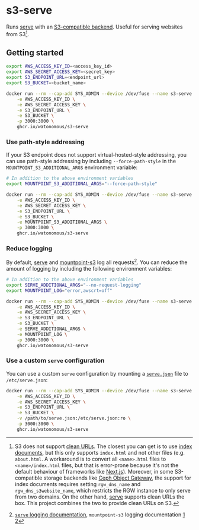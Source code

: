 # s3-serve

Runs [serve][serve] with an [S3-compatible backend][mountpoint-s3]. Useful for serving websites from S3[^rewrite].

[serve]: https://github.com/vercel/serve
[mountpoint-s3]: https://github.com/awslabs/mountpoint-s3
[^rewrite]: S3 does not support [clean URLs](https://github.com/vercel/serve-handler/blob/da507891/README.md#cleanurls-booleanarray). The closest you can get is to use [index documents](https://docs.aws.amazon.com/AmazonS3/latest/userguide/IndexDocumentSupport.html), but this only supports `index.html` and not other files (e.g. `about.html`. A workaround is to convert all `<name>.html` files to `<name>/index.html` files, but that is error-prone because it's not the default behaviour of frameworks like [Next.js](https://nextjs.org/)). Moreover, in some S3-compatible storage backends like [Ceph Object Gateway](https://docs.ceph.com/en/latest/radosgw/s3/), the support for index documents requires setting `rgw_dns_name` and `rgw_dns_s3website_name`, which restricts the RGW instance to only serve from two domains. On the other hand, [serve][serve] supports clean URLs the box. This project combines the two to provide clean URLs on S3.

## Getting started

```bash
export AWS_ACCESS_KEY_ID=<access_key_id>
export AWS_SECRET_ACCESS_KEY=<secret_key>
export S3_ENDPOINT_URL=<endpoint_url>
export S3_BUCKET=<bucket_name>

docker run --rm --cap-add SYS_ADMIN --device /dev/fuse --name s3-serve \
    -e AWS_ACCESS_KEY_ID \
    -e AWS_SECRET_ACCESS_KEY \
    -e S3_ENDPOINT_URL \
    -e S3_BUCKET \
    -p 3000:3000 \
    ghcr.io/watonomous/s3-serve
```

### Use path-style addressing

If your S3 endpoint does not support virtual-hosted-style addressing, you can use path-style addressing by including `--force-path-style` in the `MOUNTPOINT_S3_ADDITIONAL_ARGS` environment variable:

```bash
# In addition to the above environment variables
export MOUNTPOINT_S3_ADDITIONAL_ARGS="--force-path-style"

docker run --rm --cap-add SYS_ADMIN --device /dev/fuse --name s3-serve \
    -e AWS_ACCESS_KEY_ID \
    -e AWS_SECRET_ACCESS_KEY \
    -e S3_ENDPOINT_URL \
    -e S3_BUCKET \
    -e MOUNTPOINT_S3_ADDITIONAL_ARGS \
    -p 3000:3000 \
    ghcr.io/watonomous/s3-serve
```

### Reduce logging

By default, [serve][serve] and [mountpoint-s3][mountpoint-s3] log all requests[^logging]. You can reduce the amount of logging by including the following environment variables:

```bash
# In addition to the above environment variables
export SERVE_ADDITIONAL_ARGS="--no-request-logging"
export MOUNTPOINT_LOG="error,awscrt=off"

docker run --rm --cap-add SYS_ADMIN --device /dev/fuse --name s3-serve \
    -e AWS_ACCESS_KEY_ID \
    -e AWS_SECRET_ACCESS_KEY \
    -e S3_ENDPOINT_URL \
    -e S3_BUCKET \
    -e SERVE_ADDITIONAL_ARGS \
    -e MOUNTPOINT_LOG \
    -p 3000:3000 \
    ghcr.io/watonomous/s3-serve
```

[^logging]: [`serve` logging documentation](https://github.com/vercel/serve/blob/1ea55b/source/utilities/cli.ts#L47), `mountpoint-s3` logging documentation [1](https://github.com/awslabs/mountpoint-s3/blob/27bac02/doc/LOGGING.md) [2](https://github.com/awslabs/mountpoint-s3/blob/27bac02/mountpoint-s3/src/main.rs#L289-L304)

### Use a custom `serve` configuration

You can use a custom `serve` configuration by mounting a [`serve.json`](https://github.com/vercel/serve/blob/1ea55b/readme.md#configuration) file to `/etc/serve.json`:

```bash
docker run --rm --cap-add SYS_ADMIN --device /dev/fuse --name s3-serve \
    -e AWS_ACCESS_KEY_ID \
    -e AWS_SECRET_ACCESS_KEY \
    -e S3_ENDPOINT_URL \
    -e S3_BUCKET \
    -v /path/to/serve.json:/etc/serve.json:ro \
    -p 3000:3000 \
    ghcr.io/watonomous/s3-serve
```

